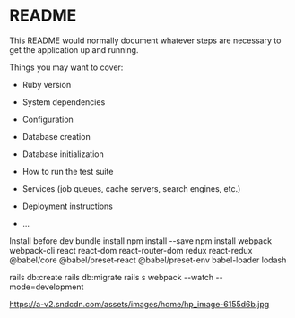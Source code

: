 # README

This README would normally document whatever steps are necessary to get the
application up and running.

Things you may want to cover:

* Ruby version

* System dependencies

* Configuration

* Database creation

* Database initialization

* How to run the test suite

* Services (job queues, cache servers, search engines, etc.)

* Deployment instructions

* ...

Install before dev
bundle install
npm install --save
npm install webpack webpack-cli react react-dom react-router-dom redux react-redux @babel/core @babel/preset-react @babel/preset-env babel-loader lodash

rails db:create
rails db:migrate
rails s
webpack --watch --mode=development

https://a-v2.sndcdn.com/assets/images/home/hp_image-6155d6b.jpg
